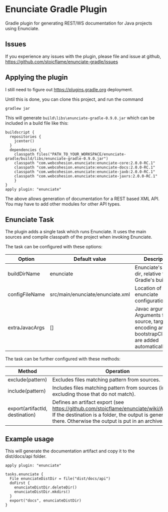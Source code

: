 # Enunciate Gradle Plugin

Gradle plugin for generating REST/WS documentation for Java projects using Enunciate.

## Issues

If you experience any issues with the plugin, please file and issue at github, https://github.com/stoicflame/enunciate-gradle/issues

## Applying the plugin

I still need to figure out https://plugins.gradle.org deployment.

Until this is done, you can clone this project, and run the command

```
gradlew jar
```

This will generate `build\libs\enunciate-gradle-0.9.0.jar` which can be included in a build file like this:

```
buildscript {
  repositories {
    jcenter()
  }
  dependencies {
    classpath files("PATH_TO_YOUR_WORKSPACE/enunciate-gradle/build/libs/enunciate-gradle-0.9.0.jar")
    classpath "com.webcohesion.enunciate:enunciate-core:2.0.0-RC.1"
    classpath "com.webcohesion.enunciate:enunciate-docs:2.0.0-RC.1"
    classpath "com.webcohesion.enunciate:enunciate-jaxb:2.0.0-RC.1"
    classpath "com.webcohesion.enunciate:enunciate-jaxrs:2.0.0-RC.1"
	}
}
apply plugin: "enunciate"
```

The above allows generation of documentation for a REST based XML API.
You may have to add other modules for other API types.


## Enunciate Task

The plugin adds a single task which runs Enunciate.
It uses the main sources and compile classpath of the project when invoking Enunciate.

The task can be configured with these options:

Option | Default value | Description
-------|---------------|-------------
buildDirName	| enunciate							| Enunciate's tmp dir, relative to Gradle's buildDir
configFileName	| src/main/enunciate/enunciate.xml	| Location of enunciate configuration file.
extraJavacArgs	| []								| Javac arguments. Arguments for source, target, encoding and bootstrapClasspath are added automatically.

The task can be further configured with these methods:

Method | Operation
-------|----------------
exclude(pattern) | Excludes files matching pattern from sources.
include(pattern) | Includes files matching pattern from sources (implicitly excluding those that do not match).
export(artifactId, destination) | Defines an artifact export (see https://github.com/stoicflame/enunciate/wiki/Artifacts). If the destination is a folder, the output is generated there. Otherwise the output is put in an archive.


## Example usage

This will generate the documentation artifact and copy it to the dist/docs/api folder.

```
apply plugin: "enunciate"
	   
tasks.enunciate {
  File enunciateDistDir = file("dist/docs/api")
  doFirst {
    enunciateDistDir.deleteDir()
    enunciateDistDir.mkdirs()
  }
  export("docs", enunciateDistDir)
}
```


